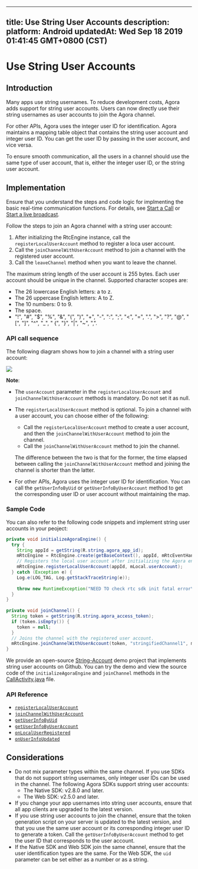 
---
title: Use String User Accounts
description: 
platform: Android
updatedAt: Wed Sep 18 2019 01:41:45 GMT+0800 (CST)
---
# Use String User Accounts
## Introduction
Many apps use string usernames. To reduce development costs, Agora adds support for string user accounts. Users can now directly use their string usernames as user accounts to join the Agora channel.

For other APIs, Agora uses the integer user ID for identification. Agora maintains a mapping table object that contains the string user account and integer user ID. You can get the user ID by passing in the user account, and vice versa.

To ensure smooth communication, all the users in a channel should use the same type of user account, that is, either the integer user ID, or the string user account.



## Implementation

Ensure that you understand the steps and code logic for implmenting the basic real-time communication functions. For details, see [Start a Call](../../en/Video/start_call_android.md) or [Start a live broadcast](../../en/Video/start_live_android.md).

Follow the steps to join an Agora channel with a string user account:

1. After initializing the RtcEngine instance, call the `registerLocalUserAccount` method to register a loca user account.
2. Call the `joinChannelWithUserAccount` method to join a channel with the registered user account.
3. Call the `leaveChannel` method when you want to leave the channel.

The maximum string length of the user account is 255 bytes. Each user account should be unique in the channel. Supported character scopes are:

- The 26 lowercase English letters: a to z.
- The 26 uppercase English letters: A to Z.
- The 10 numbers: 0 to 9.
- The space.
- "!", "#", "$", "%", "&", "(", ")", "+", "-", ":", ";", "<", "=", ".", ">", "?", "@", "[", "]", "^", "_", " {", "}", "|", "~", ",".

### API call sequence

The following diagram shows how to join a channel with a string user account:

![](https://web-cdn.agora.io/docs-files/1568711868522)

**Note**:

- The `userAccount` parameter in the `registerLocalUserAccount` and `joinChannelWithUserAccount` methods is mandatory. Do not set it as null.

- The `registerLocalUserAccount` method is optional. To join a channel with a user account, you can choose either of the following:

  - Call the `registerLocalUserAccount` method to create a user account, and then the `joinChannelWithUserAccount` method to join the channel.
  - Call the `joinChannelWithUserAccount` method to join the channel.

  The difference between the two is that for the former, the time elapsed between calling the `joinChannelWithUserAccount` method and joining the channel is shorter than the latter.

- For other APIs, Agora uses the integer user ID for identification. You can call the  `getUserInfoByUid` or `getUserInfoByUserAccount` method to get the corresponding user ID or user account without maintaining the map.

### Sample Code

You can also refer to the following code snippets and implement string user accounts in your peoject:

```java
private void initializeAgoraEngine() {
  try {
    String appId = getString(R.string.agora_app_id);
    mRtcEngine = RtcEngine.create(getBaseContext(), appId, mRtcEventHandler);
    // Registers the local user account after initializing the Agora engine and before joining the channel.
    mRtcEngine.registerLocalUserAccount(appId, mLocal.userAccount);
  } catch (Exception e) {
    Log.e(LOG_TAG, Log.getStackTraceString(e));
    
    throw new RuntimeException("NEED TO check rtc sdk init fatal error\n" + Log.getStackTraceString(e));
  }
}
  
private void joinChannel() {
  String token = getString(R.string.agora_access_token);
  if (token.isEmpty()) {
    token = null;
  }
  // Joins the channel with the registered user account.
  mRtcEngine.joinChannelWithUserAccount(token, "stringifiedChannel1", mLocal.userAccount);
}
```

We provide an open-source [String-Account](https://github.com/AgoraIO/Advanced-Video/tree/master/String-Account) demo project that implements string user accounts on Github. You can try the demo and view the source code of the `initializeAgoraEngine` and `joinChannel` methods in the [CallActivity.java](https://github.com/AgoraIO/Advanced-Video/blob/master/String-Account/Agora-String-Account-Android/app/src/main/java/io/agora/tutorials.stringified.account/CallActivity.java) file.


### API Reference

- [`registerLocalUserAccount`](https://docs.agora.io/en/Video/API%20Reference/java/classio_1_1agora_1_1rtc_1_1_rtc_engine.html#aa37ea6307e4d1513c0031084c16c9acb)
- [`joinChannelWithUserAccount`](https://docs.agora.io/en/Video/API%20Reference/java/classio_1_1agora_1_1rtc_1_1_rtc_engine.html#a310dbe072dcaec3892c4817cafd0dd88)
- [`getUserInfoByUid`](https://docs.agora.io/en/Video/API%20Reference/java/classio_1_1agora_1_1rtc_1_1_rtc_engine.html#a9a787b8d0784e196b08f6d0ae26ea19c)
- [`getUserInfoByUserAccount`](https://docs.agora.io/en/Video/API%20Reference/java/classio_1_1agora_1_1rtc_1_1_rtc_engine.html#afd4119e2d9cc360a2b99eef56f74ae22)
- [`onLocalUserRegistered`](https://docs.agora.io/en/Video/API%20Reference/java/classio_1_1agora_1_1rtc_1_1_i_rtc_engine_event_handler.html#aca1987909703d84c912e2f1e7f64fb0b)
- [`onUserInfoUpdated`](https://docs.agora.io/en/Video/API%20Reference/java/classio_1_1agora_1_1rtc_1_1_i_rtc_engine_event_handler.html#aa3e9ead25f7999272d5700c427b2cb3d)


## Considerations
- Do not mix parameter types within the same channel. If you use SDKs that do not support string usernames, only integer user IDs can be used in the channel. The following Agora SDKs support string user accounts:
  - The Native SDK: v2.8.0 and later.
  - The Web SDK: v2.5.0 and later.
- If you change your app usernames into string user accounts, ensure that all app clients are upgraded to the latest version.
- If you use string user accounts to join the channel, ensure that the token generation script on your server is updated to the latest version, and that you use the same user account or its corresponding integer user ID to generate a token. Call the `getUserInfoByUserAccount` method to get the user ID that corresponds to the user account.
- If the Native SDK and Web SDK join the same channel, ensure that the user identification types are the same. For the Web SDK, the `uid` parameter can be set either as a number or as a string.

